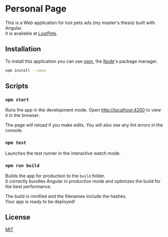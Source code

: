 # Personal Page

This is a Web application for lost pets ads (my master's thesis) built with Angular.  
It is available at [LostPets](https://lostpets-web.herokuapp.com).

## Installation

To install this application you can use [npm](https://www.npmjs.com/), the [Node](https://nodejs.org/)'s package manager.

```bash
npm install --save
```

## Scripts

### `npm start`

Runs the app in the development mode.
Open [http://localhost:4200](http://localhost:4200) to view it in the browser.

The page will reload if you make edits.
You will also see any lint errors in the console.

### `npm test`

Launches the test runner in the interactive watch mode.

### `npm run build`

Builds the app for production to the `build` folder.  
It correctly bundles Angular in production mode and optimizes the build for the best performance.

The build is minified and the filenames include the hashes.  
Your app is ready to be deployed!

## License

[MIT](https://choosealicense.com/licenses/mit/)
